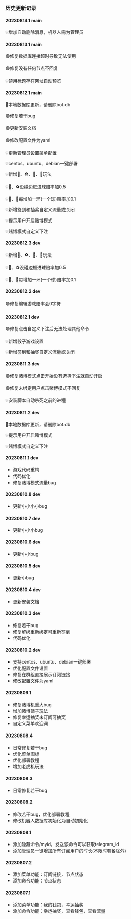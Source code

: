 ### 历史更新记录

#### 20230814.1 main

💡增加自动删除消息，机器人需为管理员

#### 20230813.1 main

🟢修复数据库连接超时导致无法使用

🟢修复没有任何节点不回复

💡禁用标题存在网址自动预览

#### 20230812.1 main

🔴本地数据库更新，请删除bot.db

🟢修复若干bug

🟢更新安装文档

🟢修改配置文件为yaml

💡更新管理员设置菜单配置

💡centos、ubuntu、debian一键部署

💡新增🏀、⚽、🎯、🎳玩法

💡🏀、⚽没碰边框进球赔率加0.5

💡🎯、🎳每增加一环(一个球)赔率加0.1

💡新增签到和抽奖自定义流量或关闭

💡提示用户开启赌博模式

💡赌博模式自定义下注

#### 20230812.3 dev

💡新增🏀、⚽、🎯、🎳玩法

💡🏀、⚽没碰边框进球赔率加0.5

💡🎯、🎳每增加一环(一个球)赔率加0.1

#### 20230812.2 dev

🟢修复编辑游戏赔率会0字符

#### 20230812.1 dev

🟢修复点击自定义下注后无法处理其他命令

💡新增骰子游戏设置

💡新增签到和抽奖自定义流量或关闭

#### 20230811.3 dev

🟢修复赌博模式点击开始没有选择下注就自动开启

🟢修复未绑定用户点击赌博模式不回复

💡安装脚本自动杀死之前的进程

#### 20230811.2 dev

🔴本地数据库更新，请删除bot.db

💡提示用户开启赌博模式

💡赌博模式自定义下注

#### 20230811.1 dev

- 游戏代码重构
- 代码优化
- 修复赌博模式流量bug

#### 20230810.8 dev

- 更新小小小小bug

#### 20230810.7 dev

- 更新小小小bug

#### 20230810.6 dev

- 更新小小bug

#### 20230810.5 dev

- 更新小bug

#### 20230810.4 dev

- 更新安装文档

#### 20230810.3 dev

- 修复若干bug
- 修复解绑重新绑定可重新签到
- 代码优化

#### 20230810.2 dev

- 支持centos、ubuntu、debian一键部署
- 优化配置文件设置
- 修复在群组直接展示订阅链接
- 修改配置文件为yaml

#### 20230809.1

- 修复赌博机重大bug
- 增加赌博筛子玩法
- 修复幸运抽奖未订阅可抽奖
- 自定义菜单欢迎词

#### 20230808.4

- 日常修复若干bug
- 优化菜单图标
- 优化部署教程
- 增加老虎机玩法

#### 20230808.3

- 日常修复若干bug

#### 20230808.2

- 修改若干bug，优化部署教程
- 修改机器人数据库初始化为自动初始化

#### 20230808.1

- 添加隐藏命令/myid，发送该命令可以获取telegram_id
- 添加管理员一键增加所有订阅用户的时长(不限时套餐除外)

#### 20230807.2

- 添加菜单功能：订阅链接，节点状态
- 添加命令功能：节点状态

#### 20230807.1

- 添加菜单功能：我的钱包，幸运抽奖
- 添加命令功能：幸运抽奖，查看钱包，查看流量